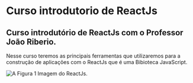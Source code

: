 

# Curso introdutorio de ReactJs

## Curso introdutório de ReactJs com o Professor João Riberio.

Nesse curso teremos as principais ferramentas que utilizaremos para a construção de aplicações com o ReactJs que é uma Bibioteca JavaScript.


![A Figura 1 Imagem do ReactJs.](https://solguruz.com/wp-content/uploads/2022/09/ReactJS-Framework-Benefits.png)

